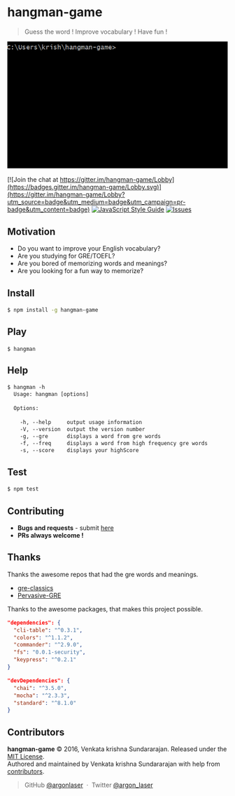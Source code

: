 # hangman-game
> Guess the word ! Improve vocabulary ! Have fun !

![](docs/images/hangmanGif.gif)

[![Join the chat at https://gitter.im/hangman-game/Lobby](https://badges.gitter.im/hangman-game/Lobby.svg)](https://gitter.im/hangman-game/Lobby?utm_source=badge&utm_medium=badge&utm_campaign=pr-badge&utm_content=badge)
[![JavaScript Style Guide](https://img.shields.io/badge/code%20style-standard-brightgreen.svg)](http://standardjs.com/)
[![Issues](https://img.shields.io/github/issues/argonlaser/hangman-game.svg)](https://github.com/argonlaser/hangman-game/issues)

Motivation
------
* Do you want to improve your English vocabulary?
* Are you studying for GRE/TOEFL?
* Are you bored of memorizing words and meanings?
* Are you looking for a fun way to memorize?

Install
------

```bash
$ npm install -g hangman-game
```

Play
------
```
$ hangman
```

Help
----
```
$ hangman -h
  Usage: hangman [options]

  Options:

    -h, --help     output usage information
    -V, --version  output the version number
    -g, --gre      displays a word from gre words
    -f, --freq     displays a word from high frequency gre words
    -s, --score    displays your highScore

```

Test
------

```bash
$ npm test
```

Contributing
------
- __Bugs and requests__ - submit [here](https://github.com/argonlaser/hangman-game/issues)
- __PRs always welcome !__

Thanks
------
Thanks the awesome repos that had the gre words and meanings.
* [gre-classics](https://github.com/avinassh/gre-classics)
* [Pervasive-GRE](https://github.com/yiransheng/Pervasive-GRE)

Thanks to the awesome packages, that makes this project possible.
```json
"dependencies": {
  "cli-table": "^0.3.1",
  "colors": "^1.1.2",
  "commander": "^2.9.0",
  "fs": "0.0.1-security",
  "keypress": "^0.2.1"
}
```
```json
"devDependencies": {
  "chai": "^3.5.0",
  "mocha": "^2.3.3",
  "standard": "^8.1.0"
}
```

Contributors
--------
**hangman-game** © 2016, Venkata krishna Sundararajan. Released under the [MIT License].<br>
Authored and maintained by Venkata krishna Sundararajan with help from [contributors].

> GitHub [@argonlaser](https://github.com/argonlaser) &nbsp;&middot;&nbsp;
> Twitter [@argon_laser](https://twitter.com/argon_laser)

[MIT License]: http://mit-license.org/
[contributors]: http://github.com/argonlaser/hangman-game/contributors
